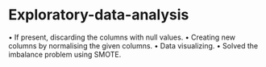 # Exploratory-data-analysis

•	If present, discarding the columns with null values.
•	Creating new columns by normalising the given columns.
•	Data visualizing.
•	Solved the imbalance problem using SMOTE.
